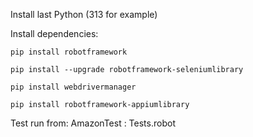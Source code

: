 Install last Python (313 for example)

Install dependencies:

    pip install robotframework

    pip install --upgrade robotframework-seleniumlibrary

    pip install webdrivermanager

    pip install robotframework-appiumlibrary

Test run from: AmazonTest : Tests.robot